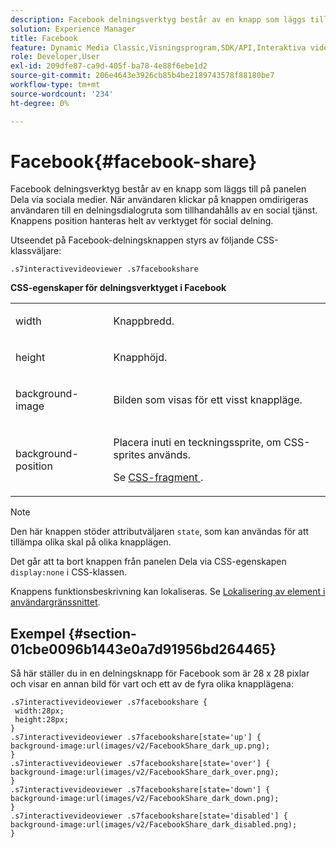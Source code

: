 ```yaml
---
description: Facebook delningsverktyg består av en knapp som läggs till på panelen Dela via sociala medier. När användaren klickar på knappen omdirigeras användaren till en delningsdialogruta som tillhandahålls av en social tjänst. Knappens position hanteras helt av verktyget för social delning.
solution: Experience Manager
title: Facebook
feature: Dynamic Media Classic,Visningsprogram,SDK/API,Interaktiva videoklipp
role: Developer,User
exl-id: 209dfe87-ca9d-405f-ba78-4e88f6ebe1d2
source-git-commit: 206e4643e3926cb85b4be2189743578f88180be7
workflow-type: tm+mt
source-wordcount: '234'
ht-degree: 0%

---
```


# Facebook{#facebook-share}

Facebook delningsverktyg består av en knapp som läggs till på panelen Dela via sociala medier. När användaren klickar på knappen omdirigeras användaren till en delningsdialogruta som tillhandahålls av en social tjänst. Knappens position hanteras helt av verktyget för social delning.

<!--<a id="section_ADDF98E91AF24F618289D1682A5FB13A"></a>-->

Utseendet på Facebook-delningsknappen styrs av följande CSS-klassväljare:

```
.s7interactivevideoviewer .s7facebookshare
```

**CSS-egenskaper för delningsverktyget i Facebook**

<table id="table_C48C56E696304C9BAFEE71BA9EA9A174"> 
 <tbody> 
  <tr> 
   <td colname="col1"> <p> <span class="codeph"> width </span> </p> </td> 
   <td colname="col2"> <p>Knappbredd. </p> </td> 
  </tr> 
  <tr> 
   <td colname="col1"> <p> <span class="codeph"> height  </span> </p> </td> 
   <td colname="col2"> <p>Knapphöjd. </p> </td> 
  </tr> 
  <tr> 
   <td colname="col1"> <p> <span class="codeph"> background-image  </span> </p> </td> 
   <td colname="col2"> <p> Bilden som visas för ett visst knappläge. </p> </td> 
  </tr> 
  <tr> 
   <td colname="col1"> <p> <span class="codeph"> background-position  </span> </p> </td> 
   <td colname="col2"> <p> Placera inuti en teckningssprite, om CSS-sprites används. </p> <p>Se <a href="../../../c-html5-s7-aem-asset-viewers/c-html5-video-reference/c-html5-video-viewer-20-customizingviewer/c-html5-video-viewer-20-customizingviewer.md#section-9b6d8d601cb441d08214dada7bb4eddc" format="dita" scope="local"> CSS-fragment </a>. </p> </td> 
  </tr> 
 </tbody> 
</table>

>[!NOTE]
>
>Den här knappen stöder attributväljaren `state`, som kan användas för att tillämpa olika skal på olika knapplägen.

Det går att ta bort knappen från panelen Dela via CSS-egenskapen `display:none` i CSS-klassen.

Knappens funktionsbeskrivning kan lokaliseras. Se [Lokalisering av element i användargränssnittet](../../../c-html5-aem-asset-viewers/c-html5-aem-int-video/c-html5-aem-int-video-viewer-localization.md#concept-cbfc39344c494eb7b9f6a272cff0cc74).

## Exempel {#section-01cbe0096b1443e0a7d91956bd264465}

Så här ställer du in en delningsknapp för Facebook som är 28 x 28 pixlar och visar en annan bild för vart och ett av de fyra olika knapplägena:

```
.s7interactivevideoviewer .s7facebookshare { 
 width:28px; 
 height:28px; 
} 
.s7interactivevideoviewer .s7facebookshare[state='up'] { 
background-image:url(images/v2/FacebookShare_dark_up.png); 
} 
.s7interactivevideoviewer .s7facebookshare[state='over'] { 
background-image:url(images/v2/FacebookShare_dark_over.png); 
} 
.s7interactivevideoviewer .s7facebookshare[state='down'] { 
background-image:url(images/v2/FacebookShare_dark_down.png); 
} 
.s7interactivevideoviewer .s7facebookshare[state='disabled'] { 
background-image:url(images/v2/FacebookShare_dark_disabled.png); 
}
```
